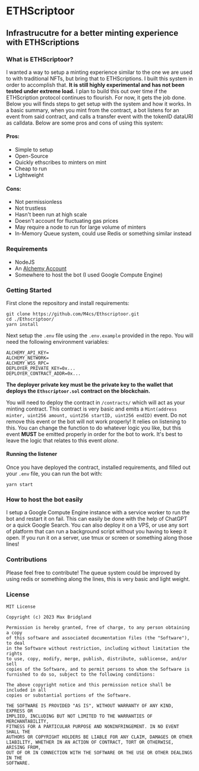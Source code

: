 # ETHScriptoor
## Infrastrucutre for a better minting experience with ETHScriptions

### What is ETHScriptoor?

I wanted a way to setup a minting experience similar to the one we are used to with traditional NFTs, but bring that to ETHScriptions. I built this system in order to accomplish that. **It is still highly experimental and has not been tested under extreme load.** I plan to build this out over time if the ETHScription protocol continues to flourish. For now, it gets the job done. Below you will finds steps to get setup with the system and how it works. In a basic summary, when you mint from the contract, a bot listens for an event from said contract, and calls a transfer event with the tokenID dataURI as calldata. Below are some pros and cons of using this system:

#### Pros:

- Simple to setup
- Open-Source
- Quickly ethscribes to minters on mint
- Cheap to run
- Lightweight

#### Cons:

- Not permissionless
- Not trustless
- Hasn't been run at high scale
- Doesn't account for fluctuating gas prices
- May require a node to run for large volume of minters
- In-Memory Queue system, could use Redis or something similar instead

### Requirements

- NodeJS
- An [Alchemy Account](alchemy.com)
- Somewhere to host the bot (I used Google Compute Engine)

### Getting Started

First clone the repository and install requirements:

```
git clone https://github.com/M4cs/Ethscriptoor.git
cd ./Ethscriptoor/
yarn install
```

Next setup the `.env` file using the `.env.example` provided in the repo. You will need the following environment variables:

```
ALCHEMY_API_KEY=
ALCHEMY_NETWORK=
ALCHEMY_WSS_RPC=
DEPLOYER_PRIVATE_KEY=0x...
DEPLOYER_CONTRACT_ADDR=0x...
```

**The deployer private key must be the private key to the wallet that deploys the `Ethscriptoor.sol` contract on the blockchain.**

You will need to deploy the contract in `/contracts/` which will act as your minting contract. This contract is very basic and emits a `Mint(address minter, uint256 amount, uint256 startID, uint256 endID)` event. Do not remove this event or the bot will not work properly! It relies on listening to this. You can change the function to do whatever logic you like, but this event **MUST** be emitted properly in order for the bot to work. It's best to leave the logic that relates to this event _alone_.

#### Running the listener

Once you have deployed the contract, installed requirements, and filled out your `.env` file, you can run the bot with:

```
yarn start
```

### How to host the bot easily

I setup a Google Compute Engine instance with a service worker to run the bot and restart it on fail. This can easily be done with the help of ChatGPT or a quick Google Search. You can also deploy it on a VPS, or use any sort of platform that can run a background script without you having to keep it open. If you run it on a server, use tmux or screen or something along those lines!

### Contributions

Please feel free to contribute! The queue system could be improved by using redis or something along the lines, this is very basic and light weight.

### License

```
MIT License

Copyright (c) 2023 Max Bridgland

Permission is hereby granted, free of charge, to any person obtaining a copy
of this software and associated documentation files (the "Software"), to deal
in the Software without restriction, including without limitation the rights
to use, copy, modify, merge, publish, distribute, sublicense, and/or sell
copies of the Software, and to permit persons to whom the Software is
furnished to do so, subject to the following conditions:

The above copyright notice and this permission notice shall be included in all
copies or substantial portions of the Software.

THE SOFTWARE IS PROVIDED "AS IS", WITHOUT WARRANTY OF ANY KIND, EXPRESS OR
IMPLIED, INCLUDING BUT NOT LIMITED TO THE WARRANTIES OF MERCHANTABILITY,
FITNESS FOR A PARTICULAR PURPOSE AND NONINFRINGEMENT. IN NO EVENT SHALL THE
AUTHORS OR COPYRIGHT HOLDERS BE LIABLE FOR ANY CLAIM, DAMAGES OR OTHER
LIABILITY, WHETHER IN AN ACTION OF CONTRACT, TORT OR OTHERWISE, ARISING FROM,
OUT OF OR IN CONNECTION WITH THE SOFTWARE OR THE USE OR OTHER DEALINGS IN THE
SOFTWARE.
```